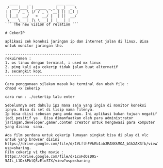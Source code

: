 ```
  ____     _            ___ ____  
 / ___|___| | _____ _ _|_ _|  _ \ 
| |   / _ \ |/ / _ \ '__| || |_) |
| |__|  __/   <  __/ |  | ||  __/ 
 \____\___|_|\_\___|_| |___|_|
``` The new vision of relation ```
 
# CekerIP

aplikasi cek koneksi jaringan ip dan internet jalan di linux. Bisa untuk monitor jaringan lho.

-----------------------------------
rekuiremen :
1. os linux dengan terminal, i used mx linux
2. ping kali aja cekerip tidak jalan buat alternatif
3. secangkit kopi
-----------------------------------

Cara penggunaan silakan masuk ke terminal dan ubah file :
chmod +x cekerip

cara run : ./cekertip lalu enter

Sebelumnya set dahulu ip2 mana saja yang ingin di monitor koneksi ipnya. Bisa di set di lisip nama filenya.
Ip bisa diisi sebosan yang anda mau. Ini aplikasi bukan tujuan negatif jadi positif ya . Bisa dimanfaatkan oleh para administrator 
jaringan,developer,gamer,conten creator untuk mengawasi para komputer yang disana  sana.

Ada film perdana untuk cekerip lumayan singkat bisa di play di vlc untuk yang browser disini https://drive.google.com/file/d/1VLfthFVkEb1abJRANXkMOA_b1kXAX3fb/view?usp=sharing.
Film cekerip v1 the movie : https://drive.google.com/file/d/1cxFdOsD95-5AIi_L1DxkPblQSzEloSTX/view?usp=sharing

